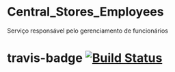 # Central_Stores_Employees
Serviço responsável pelo gerenciamento de funcionários


# travis-badge [![Build Status](https://app.travis-ci.com/ArturStefan/Central_Stores_Employees.svg?branch=master)](https://travis-ci.org/azu/travis-badge)
